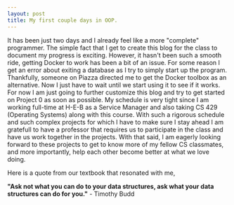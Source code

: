 ```yaml
---
layout: post
title: My first couple days in OOP.
---
```


It has been just two days and I already feel like a more "complete" programmer. The simple fact that I get to create this blog for the class to document my progress is exciting. However, it hasn't been such a smooth ride, getting Docker to work has been a bit of an issue. For some reason I get an error about exiting a database as I try to simply start up the program. Thankfully, someone on Piazza directed me to get the Docker toolbox as an alternative. Now I just have to wait until we start using it to see if it works. For now I am just going to further customize this blog and try to get started on Project 0 as soon as possible. My schedule is very tight since I am working full-time at H-E-B as a Service Manager and also taking CS 429 (Operating Systems) along with this course. With such a rigorous schedule and such complex projects for which I have to make sure I stay ahead I am gratefull to have a professor that requires us to participate in the class and have us work together in the projects. With that said, I am eagerly looking forward to these projects to get to know more of my fellow CS classmates, and more importantly, help each other become better at what we love doing.    


Here is a quote from our textbook that resonated with me,
<p><strong>"Ask not what you can do to your data structures, ask what your data structures can do for you."</strong> - Timothy Budd</p>